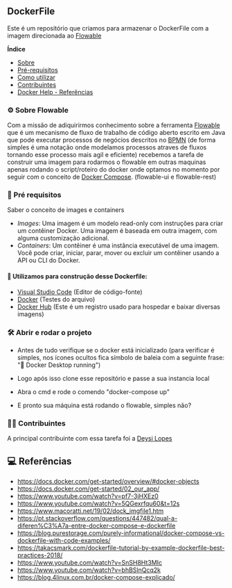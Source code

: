 ## DockerFile

Este é um repositório que criamos para armazenar o DockerFile com a imagem direcionada ao [Flowable](https://www.flowable.com/)

**Índice**

<!--ts-->

* [Sobre](#sobre)
* [Pré-requisitos](#ferramentas)
* [Como utilizar](#util)
* [Contribuintes](#contrib)
* [Docker Help - Referências](#help)
<!--te -->

<div id='sobre'>

### ⚙ Sobre Flowable

Com a missão de adiquirirmos conhecimento sobre a ferramenta [Flowable](https://www.flowable.com/) que é um mecanismo de fluxo
de trabalho de código aberto escrito em Java que pode executar processos de negócios descritos no [BPMN](https://www.lucidchart.com/pages/pt/o-que-e-bpmn)
(de forma simples é uma notação onde modelamos processos atraves de fluxos tornando esse processo mais agil e eficiente) recebemos a tarefa de construir uma imagem para rodarmos o 
flowable em outras maquinas apenas rodando o script/roteiro do docker onde optamos no momento por seguir com o conceito de [Docker Compose](https://docs.docker.com/compose/gettingstarted/). (flowable-ui e flowable-rest)

<div id='ferramentas'>

### 🦴 Pré requisitos

Saber o conceito de images e containers
<!--ts-->
* _Images_: Uma imagem é um modelo read-only com instruções para criar um contêiner Docker. Uma imagem é baseada em outra imagem, com alguma customização adicional.
* _Containers_: Um contêiner é uma instância executável de uma imagem. Você pode criar, iniciar, parar, mover ou excluir um contêiner usando a API ou CLI do Docker.
<!--te-->

#### 🧱 Utilizamos para construção desse Dockerfile:
<!--ts-->
* [Visual Studio Code](https://code.visualstudio.com/) (Editor de código-fonte)
* [Docker](https://www.docker.com/) (Testes do arquivo)
* [Docker Hub](https://hub.docker.com/search?q=flowable) (Este é um registro usado para hospedar e baixar diversas imagens)
<!--te-->

<div id='util'>

### 🛠️ Abrir e rodar o projeto
<!--ts-->
 
 * Antes de tudo verifique se o docker está inicializado (para verificar é simples, nos ícones ocultos fica símbolo de baleia com a seguinte frase: "🐋 Docker Desktop running")
 * Logo após isso clone esse repositório e passe a sua instancia local
 * Abra o cmd e rode o comendo "docker-compose up"
 
 * E pronto sua máquina está rodando o flowable, simples não?


<!-- 🛂(EM TESTES)
* Antes de tudo verifique se o docker está inicializado (para verificar é simples, nos icones ocultos fica simbolo de baleia com a seguinte frase: "🐋 Docker Desktop running")
* Logo após isso clone esse repositorio e passe a sua instancia local
* Dentro da pasta de transferencia abra o CMD e rode o seguinte comando "docker build -t flowable-ui -target flowable-rest"

* E pronto sua maquina esta rodando o flowable, simples não?  🛂(EM TESTES) -->

<!--te-->

<div id='contrib'>

### 👩‍💻 Contribuintes

A principal contribuinte com essa tarefa foi a [Deysi Lopes](https://github.com/DeysiLopes)

<div id='help'>

## 💻 Referências 

- https://docs.docker.com/get-started/overview/#docker-objects
- https://docs.docker.com/get-started/02_our_app/
- https://www.youtube.com/watch?v=pf7-3jHXEz0
- https://www.youtube.com/watch?v=5QGexrfqu60&t=12s
- https://www.macoratti.net/19/02/dock_imgfile1.htm
- https://pt.stackoverflow.com/questions/447482/qual-a-diferen%C3%A7a-entre-docker-compose-e-dockerfile
- https://blog.purestorage.com/purely-informational/docker-compose-vs-dockerfile-with-code-examples/
- https://takacsmark.com/dockerfile-tutorial-by-example-dockerfile-best-practices-2018/
- https://www.youtube.com/watch?v=SnSH8Ht3MIc
- https://www.youtube.com/watch?v=bhBSlnQcq2k
- https://blog.4linux.com.br/docker-compose-explicado/
